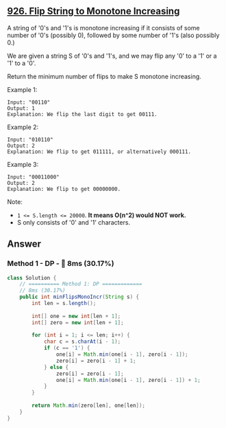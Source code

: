 ## [926. Flip String to Monotone Increasing](https://leetcode.com/problems/flip-string-to-monotone-increasing/)

A string of '0's and '1's is monotone increasing if it consists of some number of '0's (possibly 0), followed by some number of '1's (also possibly 0.)

We are given a string S of '0's and '1's, and we may flip any '0' to a '1' or a '1' to a '0'.

Return the minimum number of flips to make S monotone increasing.

Example 1:
```
Input: "00110"
Output: 1
Explanation: We flip the last digit to get 00111.
```
Example 2:
```
Input: "010110"
Output: 2
Explanation: We flip to get 011111, or alternatively 000111.
```
Example 3:
```
Input: "00011000"
Output: 2
Explanation: We flip to get 00000000.
```

Note:

- `1 <= S.length <= 20000`. **It means O(n^2) would NOT work.**
- S only consists of '0' and '1' characters.

## Answer
### Method 1 - DP - :turtle: 8ms (30.17%)
```java
class Solution {
    // ========== Method 1: DP =============
    // 8ms (30.17%)
    public int minFlipsMonoIncr(String s) {
        int len = s.length();
        
        int[] one = new int[len + 1];
        int[] zero = new int[len + 1];
        
        for (int i = 1; i <= len; i++) {
            char c = s.charAt(i - 1);
            if (c == '1') {
                one[i] = Math.min(one[i - 1], zero[i - 1]);
                zero[i] = zero[i - 1] + 1;
            } else {
                zero[i] = zero[i - 1];
                one[i] = Math.min(one[i - 1], zero[i - 1]) + 1;
            }
        }
        
        return Math.min(zero[len], one[len]);
    }
}
```
